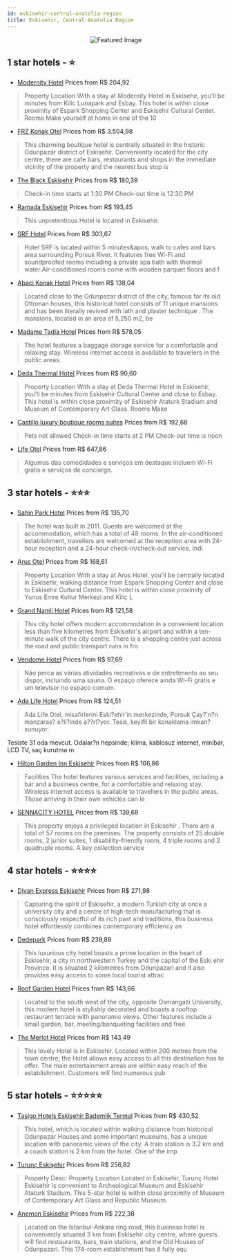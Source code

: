 ```yaml
---
id: eskisehir-central-anatolia-region
title: Eskisehir, Central Anatolia Region
---
```


<center><img src="https://i.travelapi.com/hotels/13000000/12930000/12922700/12922608/008d528a_b.jpg" alt="Featured Image" /></center>


##  1 star hotels - ⭐️

-    [Modernity Hotel](https://us.hurb.com/hotels/eskisehir/modernity-hotel-JNP-JP253611?cmp=18055) Prices from R$ 204,92
   > Property Location With a stay at Modernity Hotel in Eskisehir, you&apos;ll be minutes from Kilic Lunapark and Esbay. This hotel is within close proximity of Espark Shopping Center and Eskisehir Cultural Center. Rooms Make yourself at home in one of the 10
-    [FRZ Konak Otel](https://us.hurb.com/hotels/eskisehir/frz-konak-otel-JNP-JP557856?cmp=18055) Prices from R$ 3.504,98
   > This charming boutique hotel is centrally situated in the historic Odunpazar district of Eskisehir. Conveniently located for the city centre, there are cafe bars, restaurants and shops in the immediate vicinity of the property and the nearest bus stop is 
-    [The Black Eskişehir](https://us.hurb.com/hotels/eskisehir/the-black-eskisehir-JNP-JP815614?cmp=18055) Prices from R$ 180,39
   > Check-in time starts at 1:30 PM Check-out time is 12:30 PM
-    [Ramada Eskişehir](https://us.hurb.com/hotels/eskisehir/ramada-eskisehir-JNP-JP02082D?cmp=18055) Prices from R$ 193,45
   > This unpretentious Hotel is located in Eskisehir. 
-    [SRF Hotel](https://us.hurb.com/hotels/eskisehir/srf-hotel-JNP-JP824613?cmp=18055) Prices from R$ 303,67
   > Hotel SRF is located within 5 minutes&amp;apos; walk to cafes and bars area surrounding Porsuk River. It features free Wi-Fi and soundproofed rooms including a private spa bath with thermal water.Air-conditioned rooms come with wooden parquet floors and f
-    [Abaci Konak Hotel](https://us.hurb.com/hotels/eskisehir/abaci-konak-hotel-JNP-JP633993?cmp=18055) Prices from R$ 138,04
   > Located close to the Odunpazar district of the city, famous for its old Ottoman houses, this historical hotel consists of 11 unique mansions and has been literally revived with  lath and plaster technique . The mansions, located in an area of 5,250 m2, be
-    [Madame Tadia Hotel](https://us.hurb.com/hotels/eskisehir/madame-tadia-hotel-JNP-JP230414?cmp=18055) Prices from R$ 578,05
   > The hotel features a baggage storage service for a comfortable and relaxing stay. Wireless internet access is available to travellers in the public areas.

-    [Deda Thermal Hotel](https://us.hurb.com/hotels/eskisehir/deda-thermal-hotel-JNP-JP578826?cmp=18055) Prices from R$ 90,60
   > Property Location With a stay at Deda Thermal Hotel in Eskisehir, you&apos;ll be minutes from Eskisehir Cultural Center and close to Esbay. This hotel is within close proximity of Eskisehir Ataturk Stadium and Museum of Contemporary Art Glass. Rooms Make 
-    [Castillo luxury boutique rooms suites](https://us.hurb.com/hotels/eskisehir/castillo-luxury-boutique-rooms-suites-JNP-JP00578S?cmp=18055) Prices from R$ 192,68
   > Pets not allowed  Check-in time starts at 2 PM  Check-out time is noon
-    [Life Otel](https://us.hurb.com/hotels/eskisehir/life-otel-JNP-JP375160?cmp=18055) Prices from R$ 647,86
   > Algumas das comodidades e serviços em destaque incluem Wi-Fi grátis e serviços de concierge.

##  3 star hotels - ⭐️⭐️⭐️

-    [Sahin Park Hotel](https://us.hurb.com/hotels/eskisehir/sahin-park-hotel-JNP-JP690435?cmp=18055) Prices from R$ 135,70
   > The hotel was built in 2011. Guests are welcomed at the accommodation, which has a total of 48 rooms. In the air-conditioned establishment, travellers are welcomed at the reception area with 24-hour reception and a 24-hour check-in/check-out service. Indi
-    [Arus Otel](https://us.hurb.com/hotels/eskisehir/arus-otel-JNP-JP231065?cmp=18055) Prices from R$ 168,61
   > Property Location With a stay at Arus Hotel, you&apos;ll be centrally located in Eskisehir, walking distance from Espark Shopping Center and close to Eskisehir Cultural Center.  This hotel is within close proximity of Yunus Emre Kultur Merkezi and Kilic L
-    [Grand Namli Hotel](https://us.hurb.com/hotels/eskisehir/grand-namli-hotel-JNP-JP027243?cmp=18055) Prices from R$ 121,58
   > This city hotel offers modern accommodation in a convenient location less than five kilometres from Eskisehir&apos;s airport and within a ten-minute walk of the city centre.  There is a shopping centre just across the road and public transport runs in fro
-    [Vendome Hotel](https://us.hurb.com/hotels/eskisehir/vendome-hotel-JNP-JP571511?cmp=18055) Prices from R$ 97,69
   > Não perca as várias atividades recreativas e de entretimento ao seu dispor, incluindo uma sauna. O espaço oferece ainda Wi-Fi grátis e um televisor no espaço comum.
-    [Ada Life Hotel](https://us.hurb.com/hotels/eskisehir/ada-life-hotel-JNP-JP762956?cmp=18055) Prices from R$ 124,51
   > Ada Life Otel, misafirlerini Eski?ehir&apos;in merkezinde, Porsuk Çay?&apos;n?n manzaras? e?li?inde a??rl?yor. Tesis, keyifli bir konaklama imkan? sunuyor.

Tesiste 31 oda mevcut. Odalar?n hepsinde; klima, kablosuz internet, minibar, LCD TV, saç kurutma m
-    [Hilton Garden Inn Eskisehir](https://us.hurb.com/hotels/eskisehir/hilton-garden-inn-eskisehir-JNP-JP00384V?cmp=18055) Prices from R$ 166,86
   > Facilities
The hotel features various services and facilities, including a bar and a business centre, for a comfortable and relaxing stay. Wireless internet access is available to travellers in the public areas. Those arriving in their own vehicles can le
-    [SENNACITY HOTEL](https://us.hurb.com/hotels/eskisehir/sennacity-hotel-JNP-JP332438?cmp=18055) Prices from R$ 139,68
   > This property enjoys a privileged location in Eskisehir . There are a total of 57 rooms on the premises. The property consists of 25 double rooms, 2 junior suites, 1 disability-friendly room, 4 triple rooms and 2 quadruple rooms. A key collection service 

##  4 star hotels - ⭐️⭐️⭐️⭐️

-    [Divan Express Eskisehir](https://us.hurb.com/hotels/eskisehir/divan-express-eskisehir-JNP-JP100551?cmp=18055) Prices from R$ 271,98
   > Capturing the spirit of Eskisehir, a modern Turkish city at once a university city and a centre of high-tech manufacturing that is consciously respectful of its rich past and traditions, this business hotel effortlessly combines contemporary efficiency an
-    [Dedepark](https://us.hurb.com/hotels/eskisehir/dedepark-JNP-JP857327?cmp=18055) Prices from R$ 239,89
   > This luxurious city hotel boasts a prime location in the heart of Eskisehir, a city in northwestern Turkey and the capital of the Eski ehir Province. It is situated 2 kilometres from Odunpazari and it also provides easy access to some local tourist attrac
-    [Roof Garden Hotel](https://us.hurb.com/hotels/eskisehir/roof-garden-hotel-JNP-JP027267?cmp=18055) Prices from R$ 143,66
   > Located to the south west of the city, opposite Osmangazi University, this modern hotel is stylishly decorated and boasts a rooftop restaurant terrace with panoramic views. Other features include a small garden, bar, meeting/banqueting facilities and free
-    [The Merlot Hotel](https://us.hurb.com/hotels/eskisehir/the-merlot-hotel-JNP-JP819519?cmp=18055) Prices from R$ 143,49
   > This lovely Hotel is in Eskisehir. Located within 200 metres from the town centre, the Hotel allows easy access to all this destination has to offer. The main entertainment areas are within easy reach of the establishment. Customers will find numerous pub

##  5 star hotels - ⭐️⭐️⭐️⭐️⭐️

-    [Tasigo Hotels Eskişehir Bademlik Termal](https://us.hurb.com/hotels/eskisehir/tasigo-hotels-eskisehir-bademlik-termal-JNP-JP02397P?cmp=18055) Prices from R$ 430,52
   > This hotel, which is located within walking distance from historical Odunpazar  Houses and some important museums, has a unique location with panoramic views of the city. A train station is 3.2 km and a coach station is 2 km from the hotel. One of the imp
-    [Turunç Eskişehir](https://us.hurb.com/hotels/eskisehir/turunc-eskisehir-JNP-JP136427?cmp=18055) Prices from R$ 256,82
   > Property Desc:    Property Location   Located in Eskisehir, Turunç Hotel Eskisehir is convenient to Archeological Museum and Eskisehir Ataturk Stadium. This 5-star hotel is within close proximity of Museum of Contemporary Art Glass and Republic Museum.   
-    [Anemon Eskisehir](https://us.hurb.com/hotels/eskisehir/anemon-eskisehir-JNP-JP019840?cmp=18055) Prices from R$ 222,38
   > Located on the Istanbul-Ankara ring road, this business hotel is conveniently situated 3 km from Eskisehir city centre, where guests will find restaurants, bars, train stations, and the Old Houses of Odunpazari. This 174-room establishment has 8 fully equ
